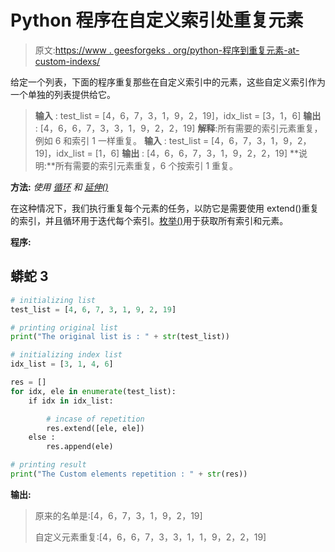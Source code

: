 # Python 程序在自定义索引处重复元素

> 原文:[https://www . geesforgeks . org/python-程序到重复元素-at-custom-indexs/](https://www.geeksforgeeks.org/python-program-to-repeat-elements-at-custom-indices/)

给定一个列表，下面的程序重复那些在自定义索引中的元素，这些自定义索引作为一个单独的列表提供给它。

> **输入** : test_list = [4，6，7，3，1，9，2，19]，idx_list = [3，1，6]
> **输出** : [4，6，6，7，3，3，1，9，2，2，19]
> **解释**:所有需要的索引元素重复，例如 6 和索引 1 一样重复。
> **输入** : test_list = [4，6，7，3，1，9，2，19]，idx_list = [1，6]
> **输出** : [4，6，6，7，3，1，9，2，2，19]
> **说明:**所有需要的索引元素重复，6 个按索引 1 重复。

**方法:** *使用* [*循环*](https://www.geeksforgeeks.org/loops-in-python/) *和* [*延伸()*](https://www.geeksforgeeks.org/append-extend-python/#:~:text=If%20you%20append%20another%20list,the%20end%20of%20the%20list.&text=extend()%3A%20Iterates%20over%20its,of%20elements%20in%20it's%20argument.)

在这种情况下，我们执行重复每个元素的任务，以防它是需要使用 extend()重复的索引，并且循环用于迭代每个索引。[枚举()](https://www.geeksforgeeks.org/enumerate-in-python/#:~:text=Enumerate()%20method%20adds%20a,tuples%20using%20list()%20method.)用于获取所有索引和元素。

**程序:**

## 蟒蛇 3

```py
# initializing list
test_list = [4, 6, 7, 3, 1, 9, 2, 19]

# printing original list
print("The original list is : " + str(test_list))

# initializing index list 
idx_list = [3, 1, 4, 6]

res = []
for idx, ele in enumerate(test_list):
    if idx in idx_list:

        # incase of repetition
        res.extend([ele, ele])
    else :
        res.append(ele)

# printing result 
print("The Custom elements repetition : " + str(res))
```

**输出:**

> 原来的名单是:[4，6，7，3，1，9，2，19]
> 
> 自定义元素重复:[4，6，6，7，3，3，1，1，9，2，2，19]